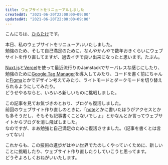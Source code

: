 ```yaml
---
title: ウェブサイトをリニューアルしました
createdAt: "2021-06-20T22:00:00+09:00"
updatedAt: "2021-06-20T22:00:00+09:00"
---
```


こんにちは、[ひらたけ](https://twitter.com/Hirotaisou2012)です。

本日、私のウェブサイトをリニューアルいたしました。  
勉強のため、そして自己満足のために、なんやかんやで数年おきくらいにウェブサイトを作り直してますが、過去イチで良い出来になったと思います。たぶん。

<!--more-->

[Nuxt.js](https://nuxtjs.org/)と[Vercel](https://vercel.com)を使って最近流行りのJamstackでサーバレスな感じにしたり、勉強のために[Google Tag Manager](https://marketingplatform.google.com/intl/ja/about/tag-manager/)を導入してみたり、コードを書く前にちゃんと[Figma](https://www.figma.com/)とかでデザイン考えてみたり、ライトモードとダークモードを切り替えられるようにしてみたり。  
どうせやるならと、いろいろ新しいものに挑戦しました。

この記事を見てお気づきのとおり、ブログも復活しました。  
前回のウェブサイト作り直しのときに、「[note](https://note.com/)とかに書いたほうがアクセスとかも多そうだし、そもそも記事書くことないでしょ」とかなんとか言ってウェブサイトからブログを消し飛ばしました。  
なのですが、まあ勉強と自己満足のために復活させました。（記事を書くとは言ってない）

これからも、この技術の進歩がはやい世界でたのしくやっていくために、新しいことに挑戦したり、ウェブサイト作り直したりしていこうと思ってます。  
どうぞよろしくおねがいいたします。
